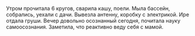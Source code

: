 Утром прочитала 6 кругов, сварила кашу, поели. Мыла бассейн, собрались, уехали с дачи. Вывезла антенну, коробку с электрикой. Ире отдала груши. Вечер довольно осознанный сегодня, почитала науку самоосознания.
Заметила, что реактивно веду себя с мамой.
